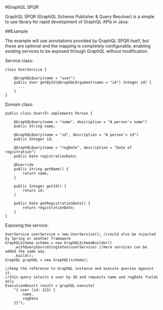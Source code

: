 #GraphQL SPQR

GraphQL SPQR (GraphQL Schema Publisher & Query Resolver) is a simple to use library for rapid development of GraphQL APIs in Java.

##Example

The example will use annotations provided by GraphQL SPQR itself, but these are optional and the mapping is completely configurable,
enabling existing services to be exposed through GraphQL without modification.

Service class:

    class UserService {
    
        @GraphQLQuery(name = "user")
        public User getById(@GraphQLArgument(name = "id") Integer id) {
          ...
        }
    }
    
Domain class:

    public class User<T> implements Person {

        @GraphQLQuery(name = "name", description = "A person's name")
        public String name;
    
        @GraphQLQuery(name = "id", description = "A person's id")
        public Integer id;
    
        @GraphQLQuery(name = "regDate", description = "Date of registration")
        public Date registrationDate;
    
        @Override
        public String getName() {
            return name;
        }
    
        public Integer getId() {
            return id;
        }
    
        public Date getRegistrationDate() {
            return registrationDate;
        }
    }
    
Exposing the service:

    UserService userService = new UserService(); //could also be injected by Spring or another framework
    GraphQLSchema schema = new GraphQLSchemaBuilder()
        .withQuerySourceSingleton(userService) //more services can be added the same way
        .build();
    GraphQL graphQL = new GraphQL(schema);
    
    //keep the reference to GraphQL instance and execute queries against it.
    //this query selects a user by ID and requests name and regDate fields only
    ExecutionResult result = graphQL.execute(   
        "{ user (id: 123) {
            name,
            regDate
        }}");
